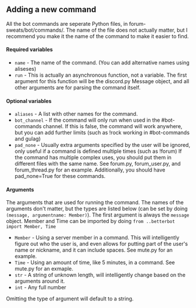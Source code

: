 ## Adding a new command
All the bot commands are seperate Python files, in forum-sweats/bot/commands/. The name of the file does not actually matter, but I recommend you make it the name of the command to make it easier to find.
#### Required variables
- `name` - The name of the command. (You can add alternative names using aliseses)
- `run` - This is actually an asynchronous function, not a variable. The first argument for this function will be the discord.py Message object, and all other arguments are for parsing the command itself.
#### Optional variables
- `aliases` - A list with other names for the command.
- `bot_channel` - If the command will only run when used in the #bot-commands channel. If this is false, the command will work anywhere, but you can add further limits (such as !rock working in #bot-commands and gulag)
- `pad_none` - Usually extra arguments specified by the user will be ignored, only useful if a command is defined multiple times (such as !forum)
If the command has multiple complex uses, you should put them in different files with the same name. See forum.py, forum_user.py, and forum_thread.py for an example. Additionally, you should have pad_none=True for these commands.

#### Arguments
The arguments that are used for running the command. The names of the arguments don't matter, but the types are listed below (can be set by doing `(message, argumentname: Member)`).
The first argument is always the `message` object.
Member and Time can be imported by doing `from ..betterbot import Member, Time`
- `Member` - Using a server member in a command. This will intelligently figure out who the user is, and even allows for putting part of the user's name or nickname, and it can include spaces. See mute.py for an example.
- `Time` - Using an amount of time, like 5 minutes, in a command. See mute.py for an exmaple.
- `str` - A string of unknown length, will intelligently change based on the arguments around it.
- `int` - Any full number

Omitting the type of argument will default to a string.
